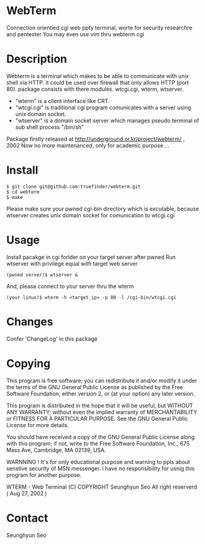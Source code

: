 

 WebTerm  
 =========================================================================
 Connection orientied cgi web ppty terminal, worte for security researchre and pentester 
 You may even use vim thru webterm cgi 



 Description
 ==========================================================================

 Webterm is a terminal which makes to be able to communicate with unix shell via 
 HTTP. it could be used over firewall that only allows HTTP (port 80).
 package consists with there modules. wtcgi.cgi, wterm, wtserver.
 
 * "wterm" is a client interface like CRT. 
 * "wtcgi.cgi" is traditional cgi program comunicates with a server using unix domain socket. 
 * "wtserver" is a domain socket server which manages pseudo terminal of sub shell process "/bin/sh"

 Package firstly released at http://underground.or.kr/project/webterm/ , 2002
 Now no more maintenanced, only for academic purpose ... 


 Install 
 ==========================================================================

 ```
 $ git clone git@github.com:truefinder/webterm.git
 $ cd webterm 
 $ make 
 ```
 
 Please make sure your pwned cgi-bin directory which is excutable, 
 because wtserver creates unix domain socket for comunication to wtcgi.cgi
 
 
 Usage 
 ==========================================================================
 
 Install pacakge in cgi forlder on your target server after pwned
 Run wtserver with privilege  equal with target web server 
 
 ```
 (pwned server)$ wtserver &
 ```
 
 And, please connect to your server thru the wterm
 
 ```
 (your linux)$ wterm -h <target_ip> -p 80 -l /cgi-bin/wtcgi.cgi
 ```

 Changes
 ==========================================================================

 Confer 'ChangeLog' in this package


 Copying
 ==========================================================================

 This program is free software; you can  redistribute it and/or modify
 it under the terms  of the GNU General Public  License as published by
 the  Free Software Foundation; either version  2,  or (at your option)
 any later version.

 This program is distributed  in the hope that  it will be  useful, but
 WITHOUT    ANY  WARRANTY;  without   even   the  implied  warranty  of
 MERCHANTABILITY  or  FITNESS FOR  A PARTICULAR   PURPOSE.  See the GNU
 General Public License for more details.

 You should  have received a  copy of  the GNU  General Public  License
 along with   this  program; if   not,  write  to   the Free   Software
 Foundation, Inc., 675 Mass Ave, Cambridge, MA 02139, USA.


 WARNNING !  It's for only educational purpose and warning to ppls
 about senstive security of MSN messenger.
 i have no responsibility for usnig this program for another purpose.

 WTERM - Web Terminal
 (C) COPYRIGHT Seunghyun Seo
 All right reserverd ( Aug 27, 2002 )


 Contact
 ======================================================================

 Seunghyun Seo



